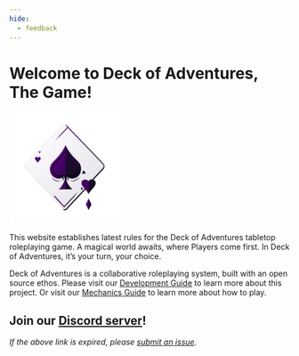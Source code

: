 ```yaml
---
hide:
  - feedback
---
```


# Welcome to Deck of Adventures, The Game!

<img src="stylesheets/Logo_Transparent.png" alt="Logo" width="200"/>

This website establishes latest rules for the Deck of Adventures tabletop
roleplaying game. A magical world awaits, where Players come first. In Deck of
Adventures, it’s your turn, your choice.

Deck of Adventures is a collaborative roleplaying system, built with an open source
ethos. Please visit our
[Development Guide](/2_Development/01_Community/) to learn more about this project. Or
visit our [Mechanics Guide](1_Mechanics/01_PlayerGuide_Full.md) to learn more about how
to play.

## Join our [Discord server](https://discord.gg/dk6RfWgPHF)!

*If the above link is expired, please
[submit an issue](https://github.com/DeckofAdventures/TheGame/issues/new?assignees=&labels=bug&template=bug_report.md&title=Expired%20Discord%20Link!).*
